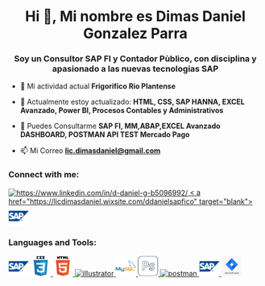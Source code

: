 <h1 align="center">Hi 👋, Mi nombre es Dimas Daniel Gonzalez Parra</h1>
<h3 align="center">Soy un Consultor SAP FI y Contador Pùblico, con disciplina y apasionado a las nuevas tecnologias SAP</h3>

- 🔭 Mi actividad actual **Frigorifico Rio Plantense**

- 🌱 Actualmente estoy actualizado: **HTML, CSS, SAP HANNA, EXCEL Avanzado, Power BI, Procesos Contables y Administrativos**

- 💬 Puedes Consultarme **SAP FI, MM,ABAP,EXCEL Avanzado DASHBOARD, POSTMAN API TEST Mercado Pago**

- 📫 Mi Correo **lic.dimasdaniel@gmail.com**

<h3 align="left">Connect with me:</h3>
<p align="left">
<a href="https://www.linkedin.com/in/d-daniel-g-b5096992/" target="blank"><img align="center" src="https://raw.githubusercontent.com/rahuldkjain/github-profile-readme-generator/master/src/images/icons/Social/linked-in-alt.svg" alt="https://www.linkedin.com/in/d-daniel-g-b5096992/" height="30" width="40" />
< a href="https://licdimasdaniel.wixsite.com/ddanielsapfico" target="blank"><img align="center" <img src="https://github.com/zparra75/zparra752.github.io/blob/main/SAPLOGO.jpg" alt="SAPLOGO.jpg" width="40" height="40"/> </a> 
</p>
<h3 align="left">Languages and Tools:</h3>
<p align="left"> <a rel="noreferrer"> <img src="https://github.com/zparra75/zparra752.github.io/blob/main/SAPLOGO.jpg" alt="SAPLOGO.jpg" width="40" height="40"/> </a> <a href="https://www.w3schools.com/css/" target="_blank" rel="noreferrer"> <img src="https://raw.githubusercontent.com/devicons/devicon/master/icons/css3/css3-original-wordmark.svg" alt="css3" width="40" height="40"/> </a> <a href="https://www.w3.org/html/" target="_blank" rel="noreferrer"> <img src="https://raw.githubusercontent.com/devicons/devicon/master/icons/html5/html5-original-wordmark.svg" alt="html5" width="40" height="40"/> </a> <a href="https://www.adobe.com/in/products/illustrator.html" target="_blank" rel="noreferrer"> <img src="https://www.vectorlogo.zone/logos/adobe_illustrator/adobe_illustrator-icon.svg" alt="illustrator" width="40" height="40"/> </a> <a href="https://www.mysql.com/" target="_blank" rel="noreferrer"> <img src="https://raw.githubusercontent.com/devicons/devicon/master/icons/mysql/mysql-original-wordmark.svg" alt="mysql" width="40" height="40"/> </a> <a href="https://www.photoshop.com/en" target="_blank" rel="noreferrer"> <img src="https://raw.githubusercontent.com/devicons/devicon/master/icons/photoshop/photoshop-line.svg" alt="photoshop" width="40" height="40"/> </a> <a href="https://postman.com" target="_blank" rel="noreferrer"> <img src="https://www.vectorlogo.zone/logos/getpostman/getpostman-icon.svg" alt="postman" width="40" height="40"/> </a> <a href="https://sapper.svelte.dev/" target="_blank" 
rel="noreferrer"> <img src="https://github.com/zparra75/zparra752.github.io/blob/main/SAPLOGO.jpg" alt="SAPLOGO.jpg" width="40" height="40"/> </a> <a
rel="noreferrer"> <img src="https://github.com/zparra75/zparra752.github.io/blob/main/JIRALOGO.jpg" alt="JIRALOGO.jpg" width="40" height="40"/> </a></p>                                                                                                                                                                                                                                                                                                                                                                                                                                                                                                                                                                                                                                                                                                                                                                                                                                                                                                                                                                                                                                                                                                                                                                                                                                                                                                                                                                                                                                                                                                                                                                     

